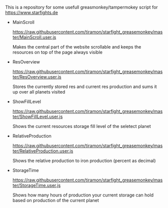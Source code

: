 This is a repository for some usefull greasmonkey/tampermokey script for https://www.starfights.de

* MainScroll

    https://raw.githubusercontent.com/tiramon/starfight_greasemonkey/master/MainScroll.user.js
    
    Makes the central part of the website scrollable and keeps the resources on top of the page always visible

* ResOverview

    https://raw.githubusercontent.com/tiramon/starfight_greasemonkey/master/ResOverview.user.js

    Stores the currently stored res and current res production and sums it up over all planets visited

* ShowFillLevel
    
    https://raw.githubusercontent.com/tiramon/starfight_greasemonkey/master/ShowFillLevel.user.js
    
    Shows the current resources storage fill level of the seletect planet

* RelativeProduction

    https://raw.githubusercontent.com/tiramon/starfight_greasemonkey/master/RelativeProduction.user.js

    Shows the relative production to iron production (percent as decimal)

* StorageTime

    https://raw.githubusercontent.com/tiramon/starfight_greasemonkey/master/StorageTime.user.js

    Shows how many hours of production your current storage can hold based on production of the current planet
    